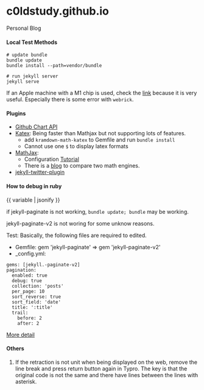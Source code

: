# c0ldstudy.github.io
Personal Blog

#### Local Test Methods

```shell
# update bundle
bundle update
bundle install --path=vendor/bundle

# run jekyll server
jekyll serve
```

If an Apple machine with a M1 chip is used, check the [link](https://colingallagher.me/webdev/2021/04/15/installing-jekyll-apple-m1-mac/) because it is very useful. Especially there is some error with `webrick`.


#### Plugins
- [Github Chart API](https://github.com/2016rshah/githubchart-api)
- [Katex](https://katex.org/docs/browser.html): Being faster than Mathjax but not supporting lots of features.
  - add `kramdown-math-katex` to Gemfile and run `bundle install`
  - Cannot use one `$` to display latex formats
- [MathJax](https://www.mathjax.org/#gettingstarted):
  - Configuration [Tutorial](http://sgeos.github.io/github/jekyll/2016/08/21/adding_mathjax_to_a_jekyll_github_pages_blog.html)
  - There is a [blog](https://www.bersling.com/2016/05/10/displaying-math-on-the-web/) to compare two math engines.
- [jekyll-twitter-plugin](https://github.com/rob-murray/jekyll-twitter-plugin)


#### How to debug in ruby

{{ variable | jsonify }}


if jekyll-paginate is not working, `bundle update; bundle` may be working.

jekyll-paginate-v2 is not woring for some unknow reasons.

Test:
Basically, the following files are required to edited.
- Gemfile: gem 'jekyll-paginate' => gem 'jekyll-paginate-v2'
- _config.yml:
```
gems: [jekyll.-paginate-v2]
pagination:
  enabled: true
  debug: true
  collection: 'posts'
  per_page: 10
  sort_reverse: true
  sort_field: 'date'
  title: ':title'
  trail:
    before: 2
    after: 2
```
[More detail](https://github.com/sverrirs/jekyll-paginate-v2/blob/master/README-GENERATOR.md)

#### Others

1. If the retraction is not unit when being displayed on the web, remove the line break and press return button again in Typro. The key is that the original code is not the same and there have lines between the lines with asterisk.
